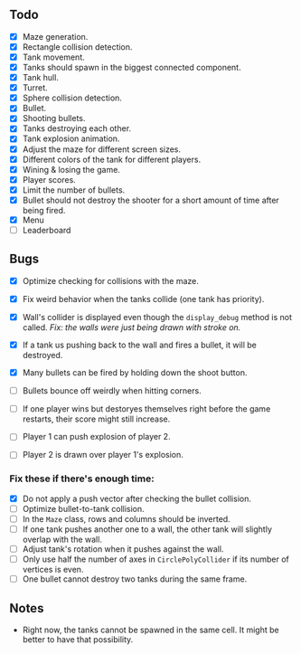 ## Todo
- [x] Maze generation.
- [x] Rectangle collision detection.
- [x] Tank movement.
- [x] Tanks should spawn in the biggest connected component.
- [x] Tank hull.
- [x] Turret.
- [x] Sphere collision detection.
- [x] Bullet.
- [x] Shooting bullets.
- [x] Tanks destroying each other.
- [x] Tank explosion animation.
- [x] Adjust the maze for different screen sizes.
- [x] Different colors of the tank for different players.
- [x] Wining & losing the game.
- [x] Player scores.
- [x] Limit the number of bullets.
- [x] Bullet should not destroy the shooter for a short amount of time after being fired.
- [x] Menu
- [ ] Leaderboard

## Bugs
- [x] Optimize checking for collisions with the maze.
- [x] Fix weird behavior when the tanks collide (one tank has priority).
- [x] Wall's collider is displayed even though the `display_debug` method is not called. _Fix: the walls were just being drawn with stroke on._
- [x] If a tank us pushing back to the wall and fires a bullet, it will be destroyed.
- [x] Many bullets can be fired by holding down the shoot button.
- [ ] Bullets bounce off weirdly when hitting corners. 
- [ ] If one player wins but destoryes themselves right before the game restarts, their score might still increase.
- [ ] Player 1 can push explosion of player 2.
- [ ] Player 2 is drawn over player 1's explosion.


### Fix these if there's enough time:
- [x] Do not apply a push vector after checking the bullet collision.
- [ ] Optimize bullet-to-tank collision.
- [ ] In the `Maze` class, rows and columns should be inverted.
- [ ] If one tank pushes another one to a wall, the other tank will slightly overlap with the wall.
- [ ] Adjust tank's rotation when it pushes against the wall.
- [ ] Only use half the number of axes in `CirclePolyCollider` if its number of vertices is even.
- [ ] One bullet cannot destroy two tanks during the same frame.

## Notes
- Right now, the tanks cannot be spawned in the same cell. It might be better to have that possibility.